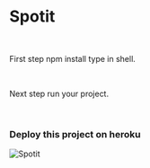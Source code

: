 # Spotit
<br>
<p>First step npm install type in shell.</p><br>
<p>Next step run your project.</p><br>
<h3>Deploy this project on heroku</h3>
<img href="https://drive.google.com/uc?export=download&id=1KWkMske5iM9VjqXmZv_Q9IRwLu69rMAn" alt="Spotit" />
